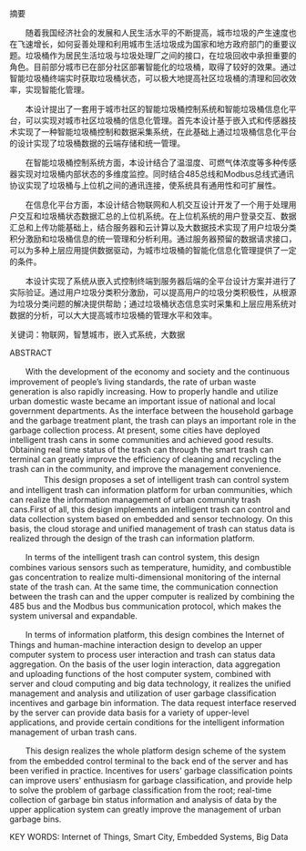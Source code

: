 摘要

　　随着我国经济社会的发展和人民生活水平的不断提高，城市垃圾的产生速度也在飞速增长，如何妥善处理和利用城市生活垃圾成为国家和地方政府部门的重要议题。垃圾桶作为居民生活垃圾与垃圾处理厂之间的接口，在垃圾回收中承担重要的角色。目前部分城市已在部分社区部署智能化的垃圾桶，取得了较好的效果。通过智能垃圾桶终端实时获取垃圾桶状态，可以极大地提高社区垃圾桶的清理和回收效率，实现智能化管理。

　　本设计提出了一套用于城市社区的智能垃圾桶控制系统和智能垃圾桶信息化平台，可以实现对城市社区垃圾桶的信息化管理。首先本设计基于嵌入式和传感器技术实现了一种智能垃圾桶控制和数据采集系统，在此基础上通过垃圾桶信息化平台的设计实现了垃圾桶数据的云端存储和统一管理。

　　在智能垃圾桶控制系统方面，本设计结合了温湿度、可燃气体浓度等多种传感器实现对垃圾桶内部状态的多维度监控。同时结合485总线和Modbus总线式通讯协议实现了垃圾桶与上位机之间的通讯连接，使系统具有通用性和可扩展性。

　　在信息化平台方面，本设计结合物联网和人机交互设计开发了一个用于处理用户交互和垃圾桶状态数据汇总的上位机系统。在上位机系统的用户登录交互、数据汇总和上传功能基础上，结合服务器和云计算以及大数据技术实现了用户垃圾分类积分激励和垃圾桶信息的统一管理和分析利用。通过服务器预留的数据请求接口，可以为多种上层应用提供数据驱动，为城市垃圾桶的智能化信息化管理提供了一定的条件。

　　本设计实现了系统从嵌入式控制终端到服务器后端的全平台设计方案并进行了实际验证。通过用户垃圾分类积分激励，可以提高用户的垃圾分类积极性，从根源为垃圾分类问题的解决提供帮助；通过垃圾桶状态信息实时采集和上层应用系统对数据的分析，可以大大提高城市垃圾桶的管理水平和效率。

关键词：物联网，智慧城市，嵌入式系统，大数据



ABSTRACT

　　With the development of the economy and society and the continuous improvement of people’s living standards, the rate of urban waste generation is also rapidly increasing. How to properly handle and utilize urban domestic waste became an important issue of national and local government departments. As the interface between the household garbage and the garbage treatment plant, the trash can plays an important role in the garbage collection process. At present, some cities have deployed intelligent trash cans in some communities and achieved good results. Obtaining real time status of the trash can through the smart trash can terminal can greatly improve the efficiency of cleaning and recycling the trash can in the community, and improve the management convenience. 
　　
　　This design proposes a set of intelligent trash can control system and intelligent trash can information platform for urban communities, which can realize the information management of urban community trash cans.First of all, this design implements an intelligent trash can control and data collection system based on embedded and sensor technology. On this basis, the cloud storage and unified management of trash can status data is realized through the design of the trash can information platform.

　　In terms of the intelligent trash can control system, this design combines various sensors such as temperature, humidity, and combustible gas concentration to realize multi-dimensional monitoring of the internal state of the trash can. At the same time, the communication connection between the trash can and the upper computer is realized by combining the 485 bus and the Modbus bus communication protocol, which makes the system universal and expandable. 

　　In terms of information platform, this design combines the Internet of Things and human-machine interaction design to develop an upper computer system to process user interaction and trash can status data aggregation. On the basis of the user login interaction, data aggregation and uploading functions of the host computer system, combined with server and cloud computing and big data technology, it realizes the unified management and analysis and utilization of user garbage classification incentives and garbage bin information. The data request interface reserved by the server can provide data basis for a variety of upper-level applications, and provide certain conditions for the intelligent information management of urban trash cans.

　　This design realizes the whole platform design scheme of the system from the embedded control terminal to the back end of the server and has been verified in practice. Incentives for users' garbage classification points can improve users' enthusiasm for garbage classification, and provide help to solve the problem of garbage classification from the root; real-time collection of garbage bin status information and analysis of data by the upper application system can greatly improve the management of urban garbage bins.

KEY WORDS: Internet of Things, Smart City, Embedded Systems, Big Data

